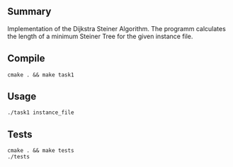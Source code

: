 Summary
-------
Implementation of the Dijkstra Steiner Algorithm.
The programm calculates the length of a minimum Steiner Tree for the given instance file.

Compile
-------
`cmake . && make task1`

Usage
-----
`./task1 instance_file`

Tests
-----
`cmake . && make tests`   
`./tests`